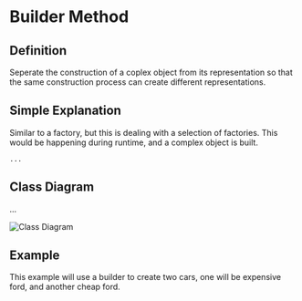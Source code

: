 Builder Method
===========
Definition
----------
Seperate the construction of a coplex object from its representation so that the same construction process can create different representations.

Simple Explanation
---------
Similar to a factory, but this is dealing with a selection of factories. This would be happening during runtime, and a complex object is built.
```
...
```

Class Diagram
--------
...

![Class Diagram](http://www.plantuml.com/plantuml/proxy?fmt=svg&src=https://raw.githubusercontent.com/staticxrjc/Design-Patterns/main/builder/UML/diagram.puml)

Example
------
This example will use a builder to create two cars, one will be expensive ford, and another cheap ford.
